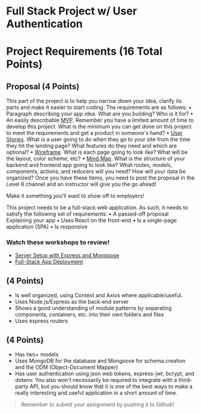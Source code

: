 # Full Stack Project w/ User Authentication

# Project Requirements  (16 Total Points)

## Proposal (4 Points)

This part of the project is to help you narrow down your idea, clarify its parts and make it easier to start coding.
The requirements are as follows:
• Paragraph describing your app idea. What are you building? Who is it for?
• An easily describable [MVP](https://en.wikipedia.org/wiki/Minimum_viable_product). Remember you have a limited amount of time to develop this project. What is the minimum you can get done on this project to meet the requirements and get a product in someone's hand?
• [User Stories](https://www.mountaingoatsoftware.com/agile/user-stories). What is a user going to do when they go to your site from the time they hit the landing page? What features do they need and which are optional?
• [Wireframe](https://uxmastery.com/wireframing-for-beginners/). What is each page going to look like? What will be the layout, color scheme, etc?
• [Mind Map](https://www.mindmup.com/). What is the structure of your backend and frontend app going to look like? What routes, models, components, actions, and reducers will you need? How will your data be organized?
Once you have these items, you need to post the proposal in the Level 6 channel and an instructor will give you the go ahead!

Make it something you’ll want to show off to employers! 

This project needs to be a full-stack web application. As such, it needs to satisfy the following set of requirements:
• A passed-off proposal Explaining your app
• Uses React on the front-end
• Is a single-page application (SPA)
• Is responsive

### **Watch these workshops to review!**

- [Server Setup with Express and Mongoose](https://www.notion.so/Server-Setup-with-Express-and-Mongoose-3bd7d6b44fa84731b0f66dfd9d642e94?pvs=21)
- [Full-Stack App Deployment](https://www.notion.so/Full-Stack-App-Deployment-dcc82548aec148e99987deac32f6148f?pvs=21)

## (4 Points)

- Is well organized, using Context and Axios where applicable/useful.
- Uses Node.js/Express as the back-end server
- Shows a good understanding of module patterns by separating components, containers, etc. into their own folders and files
- Uses express routers

## (4 Points)

- Has two+ models
- Uses MongoDB for the database and Mongoose for schema creation and the ODM (Object-Document Mapper)
- Has user authentication using json web tokens, express-jwt, bcrypt, and dotenv.
You also won't necessarily be required to integrate with a third-party API, but you should know that it is one of the best ways to make a really interesting and useful application in a short amount of time.

> Remember to submit your assignment by pushing it to Github!